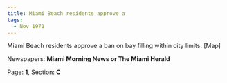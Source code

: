 ```yaml
---  
title: Miami Beach residents approve a  
tags:  
  - Nov 1971  
---  
```

  
Miami Beach residents approve a ban on bay filling within city limits. [Map]  
  
Newspapers: **Miami Morning News or The Miami Herald**  
  
Page: **1**, Section: **C** 
